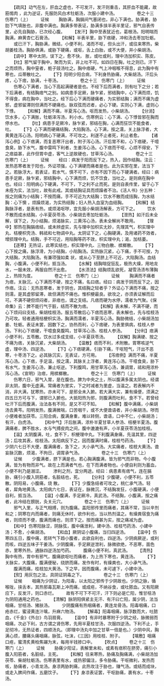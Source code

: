 <!-- { "loadSidebar": true } -->
　　【疏风】动气在左，肝血之虚也，不可发汗，发汗则重击，其肝血不能藏，故筋惕肉 ，此为逆证，先服防风白术牡蛎汤，次服小建中汤。
　　
　　卷之十三　伤寒门（上）
　　证候
　　胸胁满，胸膈间气塞闭也，非心下满也。胁满者，胁肋下气填胀也，非腹中满也。胸满多带表证，胁满多挟半表半里证，邪气自表传里，必先自胸胁，已次经心腹。
　　【发汗】胸中至表犹近也，葛根汤。阳明喘而胸满，麻黄杏仁石膏汤。
　　【和解】半表半里，胁下痞硬，冲和汤去枣加牡蛎。
　　或已汗下，胸胁满，微结，小便不利，渴而不呕，但头出汗，或往来寒热，柴胡姜桂汤。胸胁俱满，或胁下硬痛，或呕，舌上白胎，或不大便，并小柴胡汤。
　　【调中】寒中太阴，误下之，愈不快， 胀，或吐或利，理中汤加枳实、陈皮。
　　【吐】邪气留于胸中，聚而为实，非上吐不可。如四日在胸，吐之则已。汗下之而烦热，胸中窒者，栀子豉汤吐之。胸中痞硬，气上冲咽喉不得息，此为胸中有寒也，瓜蒂散吐之。
　　【下】阳明少阳合病，下利身热胁痛，大柴胡汤。汗后头疼，心下痞，胁满，十枣汤。
　　
　　卷之十三　伤寒门（上）
　　证候
　　伤寒心下满者，当心下高起满硬者是也。不经下后而满者，则有吐下之分；若下后满者，有结胸痞气之别。如病患手足厥，脉乍紧，邪结胸中，心下满而烦，饥不得食，病在胸中，当吐之。经下后心下满而硬痛者，为实邪结胸；满而不痛为虚邪，虚邪留滞则但满而不硬痛也。脉双弦而迟者，必心下硬。实则心下满，虚则心下悸。
　　【和解】满而不痛，半夏泻心汤。呕而发热，小柴胡汤。
　　【分消】饮水多，心下满胀，牡蛎泽泻汤，利小水。伤寒例云：心下满、心下悸皆邪在胸而停水也。
　　【吐】病患手足厥冷，脉乍紧，邪结在胸，心满而狂饮不能食者，吐。
　　【下】心下满而硬痛结胸，大陷胸汤。心下满，按之濡，关上脉浮者，大黄黄连泻心汤。阳明病心下硬满，不可攻之。利遂不止者死，利止者愈。
　　【诸泻心例】心下痞满，而复恶寒汗出者，附子泻心汤。汗后胃不和，心下痞硬，干噫食臭，胁下水气，腹中雷鸣下利者，生姜泻心汤。心下痞而干呕，心烦不得安，下之痞益甚，此作但胃中虚，客气上逆故硬也，甘草泻心汤。
　　
　　卷之十三　伤寒门（上）
　　证候
　　经曰：病发于阳而反下之，热入，因作结胸。注云：发热恶寒者发于阳也，外证项强，心下满硬而痛者是也。此为实邪在里，法当下之。若脉浮大，若表证，若水气，慎不可下，亦有不因下而心下硬满者。经曰：病患手足厥，脉乍紧，邪结胸中，心下满而烦，饥不饮食，当吐之。是则病在胸中也。经曰：阳明病心下硬满，不可下，下之利不止而死。是则自表传里，留于心下未痊为实，法当吐，故有此戒。其或结胸证具而烦躁者不治。《活人书》分五种：按之则痛为小结胸；不按而痛，手不可近为大结胸；饮水不散而成拮胸，为水结胸：心下懊 ，烦躁烦渴，为实热结胸；妇人热入血室为血结胸。
　　【和解】结胸脉浮者，是表有热，或烦渴呕哕，宜先服小柴胡汤解表，方可下之。
　　饮水不散而成水结胸，小半夏茯苓汤、小柴胡去枣加牡蛎汤。
　　【泄热】如汗后未全解，误下之，为小结胸，烦渴脉实，三黄泻心汤，表未全解尚不敢用。
　　【理中】邪热在胸膈痞结，或未辨虚实，先与理中加枳实尢妙，先理其气，枳实理中丸、桔梗枳壳汤、韩祗和七物调中丸。太阴证下之，心胸硬满，及用诸药不效者，增损理中丸。结胸，手不可近，用陷胸等药不效，枳实理中丸；渴，加栝蒌。
　　【逐寒】无热证，此寒实结也，枳实理中丸、三物白散、槟榔散。
　　【下】心下按之痛，脉浮滑，为小结胸，小陷胸汤。实热脉沉紧，心下痛，手不可按，为大结胸，大陷胸汤。有兼项强如柔 状，或从心下至脐上不可近，大陷胸汤。血结胸，小腹满，小便不利，抵当汤。
　　【水解】结胸喘促狂乱，极热大燥，用地龙水，一服未效，再服自然汗出愈。
　　【水渍法】结胸烦乱欲死，凝雪汤渍布薄胸上，热除为度。
　　
　　卷之十三　伤寒门（上）
　　证候
　　胸满而不痛者为痞，关脉沉，心下满而不硬，按之不痛，名曰痞。经曰：病发于阴而反下之，因作痞。注云：无热恶寒者，发于阴也，其结胸之轻者乎？外证心下满而不痛，按之则濡，是其虚邪留滞，故但满而不痛也。惟枳梗最良。欲攻之，亦须表证解而后可。不满不硬但烦闷者，非痞也，谓之支结。凡痞而硬为水停，濡者为气聚。《保命集》云：脾不能行气于脏，结而不散为痞。
　　【和解】表未解，不满不硬，而心下烦闷曰支结，柴胡桂枝汤。服五苓散后心下痞而恶寒，表未解也，先与桂枝汤乃可攻。轻者通用桔梗枳实汤，胸满而濡者，半夏泻心汤。胸胁微结，小柴胡汤加姜、牡蛎。表证未罢，因数下之，协热而利，心下痞硬，为表里俱病，桂枝人参汤。下利心下痞硬，干噫食臭腹鸣，甘草泻心汤、桂枝人参汤。
　　【分利】痞满小便不利，五苓散。饮水过多成支结，小半夏茯苓汤。
　　【双解】胸满硬、按之不痛为痞，关脉沉紧，大柴胡汤。
　　【温散】痞而不利，术附散。胃寒咳逆气虚，理中汤、四逆汤。
　　【下】心下痞硬满，引胁下痛，干呕短气，汗出不恶寒，十枣汤下之。必其脉沉实，无表证，方可用。
　　【泻痞例】满而不痛，半夏泻心汤。心下痞，手足温，按之濡，其脉关上浮者，黄连泻心汤。干噫食臭，胁下有水气，生姜泻心汤，兼止呕逆。下利腹鸣，用甘草泻心汤，兼调胃，祗和用浓朴泻心汤。《宣明》治痞，用槟榔散。
　　
　　卷之十三　伤寒门（上）
　　证候
　　伤寒六日，邪气入胃，是在腹也。脾为中央之土，所以腹满多属太阴也。经谓非太阴，腹中无虚满。常痛者为里实，下之时减者为里虚，当温之。若表解内不消，非大满，犹寒热，亦未可下，是邪全未入腑。若大满大实，兼有燥便，须满之四五日方可与下，谓邪已入腑也。大抵阳热为邪，则腹满而吐利，食不下。若曾经吐汗下后而腹满，治法各有不同，是又不可不知。
　　【和解】腹中满痛，小柴胡汤去黄芩。阳明发热，腹满微喘，口苦咽干，或不大便谵语者，并小柴胡汤。哕而小便难者加茯苓。三阳合病，腹满身重，难以转侧，谵语，口中不仁，小柴胡汤；有汗，白虎汤。
　　【和中气】汗后胀满，浓朴半夏甘草人参汤、桔梗半夏汤。腹满痛者，脾不胜水，水与气搏皮肉之间，腹中漉漉有声，小半夏茯苓汤加桂枝。
　　【温】太阴腹满，吐，食不下，枳梗理中丸。下利腹满身痛，先温其里，四逆汤；后攻其表，桂枝汤。太阳病反下之，因而腹满时痛，桂枝芍药汤。
　　【下】少阴六七日不大便，腹满痛者，急下之，大小承气汤。大实痛者，桂枝大黄汤。谵妄脉沉数，烦渴，不拘日，调胃承气汤。
　　
　　卷之十三　伤寒门（上）
　　证候
　　少腹满者，脐下满是也。若心胸满腹满，皆为邪气而非物。今小腹满，皆为有物而非气。故在上而满者气也，在下而满者物也。小便自利则为蓄血，小便不利乃是溺涩。
　　渗利之剂，宜分两途。经曰：病患素有痞气，连在膈胁，痛引小腹入阴筋者，名脏结也，死。
　　【分利】少腹硬，小便不利，五苓散。阴阳易，小腹痛，烧 散。
　　【下】少腹急结者可攻之，桃仁承气汤。轻者，犀角地黄汤。太阳病六七日，表证在，脉微沉，不结胸发狂，小腹硬满，小便自利，抵当汤。
　　【温】小腹满，手足厥冷，真武汤。不结胸，小腹满，按之痛者，此冷结在膀胱，灸关元穴。
　　
　　卷之十三　伤寒门（上）
　　证候
　　邪气入里，与正气相搏，则为腹痛。盖阳邪传里而痛者，其痛不常，当以辛剂和之；阴寒在内而痛者，则痛无休时，欲作利也，当以热剂温之。有燥粪宿食为痛者，则烦而不便，腹满而痛也，则须下之。按而痛甚为实，按之痛减为虚。
　　【和中】伤寒阳脉涩，阴脉弦，腹中痛泄利，建中汤、桂枝芍药汤、小建中汤；不愈，小柴胡汤。
　　【和血】厥阴证小腹痛，当归四逆汤。
　　【温中】伤寒四五日，腹中痛，若转气下趋小腹者，此欲自利也，四逆汤。少阴病厥逆，或利而咳，四逆五味子干姜汤。少阴腹痛，手足厥逆泄利，脉微欲绝，不恶寒，面色赤，里寒外热，通脉四逆汤加芍药。
　　腹痛小便不利，真武汤。
　　【清热】胸中有热，胃中有邪气，腹痛欲呕吐而痛者，为上热下寒也，黄连汤。
　　【下】关脉实，大腹痛，腹满便秘，绕脐而痛，发作有时，有燥粪也，大小承气汤。
　　腹满而痛，桂枝加大黄汤。下之早，因而腹痛，未可遽下，小建中汤。
　　【熨】用灰包之法，具阴证阴毒之下。
　　
　　卷之十三　伤寒门（上）
　　证候
　　咽痛为少阴证，为阳毒，以太阳之邪传于少阴故也。少阴之脉，循喉咙，挟舌本，其热邪毒瓦斯上冲而痛，或成疮，不纳谷食，或吐脓血。又有阳厥应下，反发汗，则口赤烂。
　　故有不可下不可汗，汗下则必是亡阳，惟甘桔汤为阴阳通用之药也。
　　【清解】脉阴阳俱紧主无汗、有汗曰亡阳，属少阴，法当咽痛，甘桔汤、猪肤汤。
　　少阴腹痛有热咽痛者，黄连龙骨汤。阳毒咽痛，口疮赤烂，蜜浸黄连汁噙，升麻六物汤。
　　【解毒】阳毒咽痛，脉浮数而大，吐脓血，《千金》《外台》鸟羽扇膏。
　　【温中】有非时暴寒附于少阴之经，脉微弱而咽痛，次必下利，古方谓之肾伤寒，先用半夏桂甘汤，次服四逆汤。下利不止，手足彻冷，无热证者，四顺汤丸。（即理中汤丸中加之甘草一倍是也。）少阴中风，胸满心烦，腰痛头痛咽痛，脉弦，吐沫，《三因》用桂枝、附子。
　　【噙敷】咽痛口疮，蜜清炙黄柏焦碾为末，每用半钱掺口中。
　　【吹点】
　　卷之十三　伤寒门（上）
　　证候
　　胁痛少阳证，表解里未和，或素有痞积在脐旁，痛引小腹入阳筋者，名脏结，主死。
　　【和解】往来寒热，胁痛及胸痛满，小柴胡汤加茯苓、柴胡牡蛎汤。伤寒表里有水，或热邪偏注，多令胁痛。干呕微利，发热而咳，胁痛者，小青龙汤。身凉两胁刺痛，此热攻注于胁也，赚气汤。或结而成块，或走入脾间作痛，五磨饮子。
　　【下】身凉表证罢，干呕胁痛，裹有水，十枣汤。
